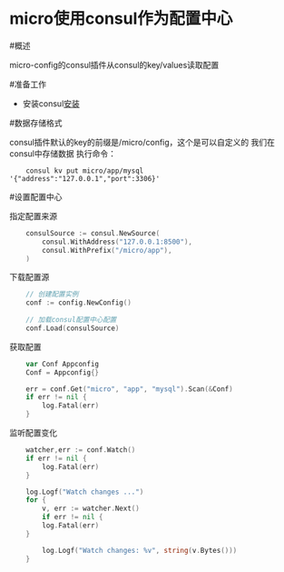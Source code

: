 # micro使用consul作为配置中心
#概述

micro-config的consul插件从consul的key/values读取配置

#准备工作

- 安装consul[安装](https://learn.hashicorp.com/consul/getting-started/install.html)

#数据存储格式

consul插件默认的key的前缀是/micro/config，这个是可以自定义的
我们在consul中存储数据
执行命令：
```
    consul kv put micro/app/mysql '{"address":"127.0.0.1","port":3306}'
```
#设置配置中心

指定配置来源
```go
    consulSource := consul.NewSource(
    	consul.WithAddress("127.0.0.1:8500"),
    	consul.WithPrefix("/micro/app"),
    )
```

下载配置源

```go
    // 创建配置实例
    conf := config.NewConfig()
    
    // 加载consul配置中心配置
    conf.Load(consulSource)
```

获取配置
```go
    var Conf Appconfig
    Conf = Appconfig{}

    err = conf.Get("micro", "app", "mysql").Scan(&Conf)
    if err != nil {
        log.Fatal(err)
    }
```

监听配置变化
```go
    watcher,err := conf.Watch()
    if err != nil {
        log.Fatal(err)
    }

    log.Logf("Watch changes ...")
    for {
        v, err := watcher.Next()
        if err != nil {
        log.Fatal(err)
    }

        log.Logf("Watch changes: %v", string(v.Bytes()))
    }
```
